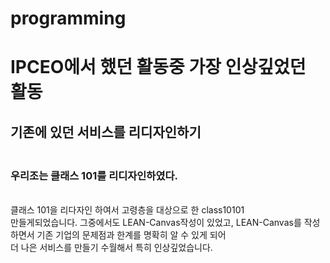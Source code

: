 # programming
# IPCEO에서 했던 활동중 가장 인상깊었던 활동

## 기존에 있던 서비스를 리디자인하기
### <br/> 우리조는 클래스 101를 리디자인하였다.

<br/>
클래스 101을 리다자인 하여서 고령층을 대상으로 한
class10101<br/>
만들게되었습니다. 
그중에서도 LEAN-Canvas작성이 있었고,
LEAN-Canvas를 작성하면서 기존 기업의 문제점과 한계를 명확히 알 수 있게 되어<br/>
더 나은 서비스를 만들기 수월해서 특히 인상깊었습니다.
